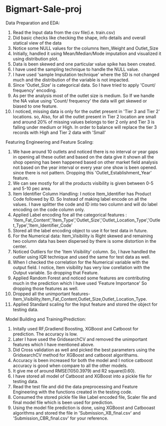 # Bigmart-Sale-proj

Data Preparation and EDA:
1. Read the Input data from the csv file(i.e. train.csv)
2. Did basic checks like checking the shape, info details and overall statical view of the data  
3. Notice some NULL values for the columns Item_Weight and Outlet_Size
4. Initially, handled it using Mean/Median/Mode imputation and visualized it using distribution plot.
5. Data is been skewed and one particular value spike has been created.
6. I have used the sampling technique to handle the NULL value.
7. I have used 'sample Imputation technique' where the SD is not changed much and the distribution of the variable is not impacted.
8. Since 'Outlet_Size' is categorical data. So I have tried to apply 'Count/ frequency' encoding.
9. As per the analysis most of the outlet size is medium. So If we handle the NA value using 'Count/ frequency' the data will get skewed or biased to one feature.
10. I noticed, missing data is only for the outlet present in 'Tier 3 and Tier 2' locations. so, Also, for all the outlet present in Tier 2 location are small and around 20% of missing values belongs to tier 2 only and Tier 3 is falling under medium or High. In order to balance will replace the tier 3 records with High and Tier 2 data with 'Small'

Featuring Engineering and Feature Scaling:
1. We have around 10 outlets and noticed there is no interval or year gaps in opening all these outlet and based on the data give it shown all the shop opening has been happened based on other market field analysis not based on the year interval or every year one show is been opened. since there is not pattern. Dropping this 'Outlet_Establishment_Year' feature.
2. We can see mostly for all the products visibility is given between 0-5 and 5-10 pec area.
3. Item Identifier Column Handling: I notice Item_Identifier has Product Code followed by ID. So Instead of making label encode on all the values. I have splitter the code and ID into two column and will do label encoding on the code column only.
4. Applied Label encoding foe all the categorical features : 'Item_Fat_Content','Item_Type','Outlet_Size','Outlet_Location_Type','Outlet_Type','Item_Identifier_Code'
5. Stored all the label encoding object to use it for test data in future.
6. For the Numerical data: Item_Visibility is Right skewed and remaining two column data has been dispersed by there is some distortion in the center.
7. Noticed Outliers for the 'Item Visibility' column. So, I have handled the outlier using IQR technique and used the same for test data as well.
8. When I checked the correlation for the Numerical variable with the output field. I notice, Item visibility has very low corellation with the Output variable. So dropping 
that Feature.
9. Applied Random Forest and noticed some features are contributing much in the prediction which I have used 'Feature Importance' So dropping those features as well.
9. Dropped all the unimportant features- Item_Visibility,Item_Fat_Content,Outlet_Size,Outlet_Location_Type.
9. Applied Standard scaling for the Input feature and stored the object for testing data.

Model Building and Training/Prediction:
1. Initally used RF,Gradiend Boosting, XGBoost and Catboost for prediction. The accuracy is low.
2. Later I have used the GridsearchCV and removed the unimportant features which I have mentioned above.
3. Did Cross validation as well and picked the best parameters using the GridsearchCV method for XGBoost and catboost algorithams.
4. Accuracy is been increased for both the model and I notice catboost accuracy is good when compare to all the other models.
5. It give me of around RMSE(1050.3979) and R2 square(0.60).
6. I have stored all model of Catboost and XGBoost into a pickle file for testing data.
7. Read the test file and did the data preprocessing and Feature Engineering with the functions created in the testing code.
8. Consumed the stored pickle file like Label encoded file, Scaler file and final model file which is been used for prediction.
9. Using the model file prediction is done, using XGBoost and Catbooast algorithms and stored the file in 'Submission_XB_final.csv' and 'Submission_CBR_final.csv' for your reference.



